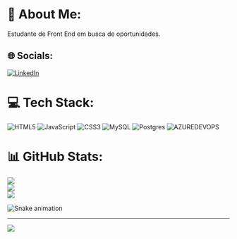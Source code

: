 # 💫 About Me:
Estudante de Front End em busca de oportunidades.


## 🌐 Socials:
[![LinkedIn](https://img.shields.io/badge/LinkedIn-%230077B5.svg?logo=linkedin&logoColor=white)](https://linkedin.com/in/https://www.linkedin.com/in/emersonmartinscorrea/) 

# 💻 Tech Stack:
![HTML5](https://img.shields.io/badge/html5-%23E34F26.svg?style=plastic&logo=html5&logoColor=white) ![JavaScript](https://img.shields.io/badge/javascript-%23323330.svg?style=plastic&logo=javascript&logoColor=%23F7DF1E) ![CSS3](https://img.shields.io/badge/css3-%231572B6.svg?style=plastic&logo=css3&logoColor=white) ![MySQL](https://img.shields.io/badge/mysql-%2300000f.svg?style=plastic&logo=mysql&logoColor=white) ![Postgres](https://img.shields.io/badge/postgres-%23316192.svg?style=plastic&logo=postgresql&logoColor=white) ![AZUREDEVOPS](https://img.shields.io/badge/azuredevops-0078D7.svg?style=plastic&logo=azuredevops&logoColor=white&color=%230078D7)
# 📊 GitHub Stats:
![](https://github-readme-stats.vercel.app/api?username=Emerson-Correa&theme=midnight-purple&hide_border=false&include_all_commits=false&count_private=false)<br/>
![](https://github-readme-streak-stats.herokuapp.com/?user=Emerson-Correa&theme=midnight-purple&hide_border=false)<br/>
![](https://github-readme-stats.vercel.app/api/top-langs/?username=Emerson-Correa&theme=midnight-purple&hide_border=false&include_all_commits=false&count_private=false&layout=compact)

![Snake animation](https://github.com/seu-usuário-aqui/seu-usuário-aqui/blob/output/github-contribution-grid-snake.svg)

---
[![](https://visitcount.itsvg.in/api?id=Emerson-Correa&icon=5&color=8)](https://visitcount.itsvg.in)


<!-- Proudly created with GPRM ( https://gprm.itsvg.in ) -->
